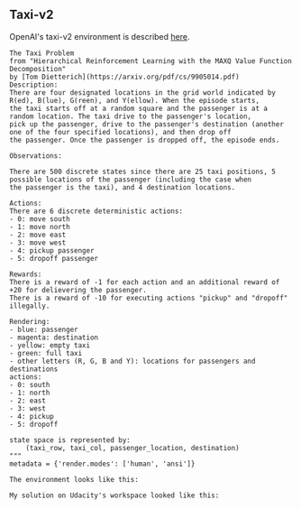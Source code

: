## Taxi-v2 ##

OpenAI's taxi-v2 environment is described [here](https://github.com/openai/gym/blob/master/gym/envs/toy_text/taxi.py).

    The Taxi Problem
    from "Hierarchical Reinforcement Learning with the MAXQ Value Function Decomposition"
    by [Tom Dietterich](https://arxiv.org/pdf/cs/9905014.pdf)
    Description:
    There are four designated locations in the grid world indicated by R(ed), B(lue), G(reen), and Y(ellow). When the episode starts, 
    the taxi starts off at a random square and the passenger is at a random location. The taxi drive to the passenger's location,
    pick up the passenger, drive to the passenger's destination (another one of the four specified locations), and then drop off 
    the passenger. Once the passenger is dropped off, the episode ends.
    
    Observations: 
    
    There are 500 discrete states since there are 25 taxi positions, 5 possible locations of the passenger (including the case when 
    the passenger is the taxi), and 4 destination locations. 
    
    Actions: 
    There are 6 discrete deterministic actions:
    - 0: move south
    - 1: move north
    - 2: move east 
    - 3: move west 
    - 4: pickup passenger
    - 5: dropoff passenger
    
    Rewards: 
    There is a reward of -1 for each action and an additional reward of +20 for delievering the passenger. 
    There is a reward of -10 for executing actions "pickup" and "dropoff" illegally.
    
    Rendering:
    - blue: passenger
    - magenta: destination
    - yellow: empty taxi
    - green: full taxi
    - other letters (R, G, B and Y): locations for passengers and destinations
    actions:
    - 0: south
    - 1: north
    - 2: east
    - 3: west
    - 4: pickup
    - 5: dropoff
    
    state space is represented by:
        (taxi_row, taxi_col, passenger_location, destination)
    """
    metadata = {'render.modes': ['human', 'ansi']}
    
    The environment looks like this:
    
    My solution on Udacity's workspace looked like this:
    
